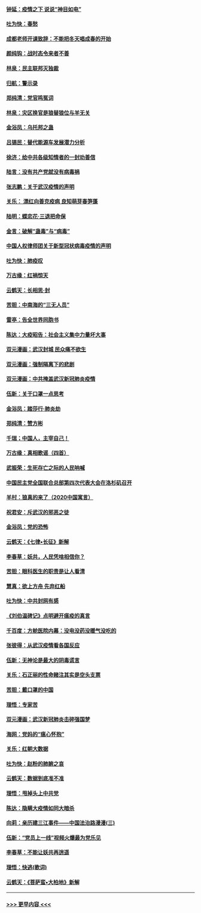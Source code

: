#### [钟延：疫情之下 说说“神目如电”](../pages/nsc993/n11873121.md?t=02162122) 
#### [吐为快：春愁](../pages/nsc993/n11872801.md?t=02162122) 
#### [成都老师开课致辞：不能把冬天唱成春的开始](../pages/nsc993/n11872653.md?t=02162122) 
#### [颜纯钩：战时态令来者不善](../pages/nsc993/n11872011.md?t=02162122) 
#### [林泉：民主联邦灭独裁](../pages/nsc993/n11870998.md?t=02162122) 
#### [归航：警示录](../pages/nsc993/n11870963.md?t=02162122) 
#### [郑纯清：党官鸣冤词](../pages/nsc993/n11870938.md?t=02162122) 
#### [林泉：灾区换官是狼替狼位与羊无关](../pages/nsc993/n11870896.md?t=02162122) 
#### [金浴凤：乌托邦之蛊](../pages/nsc993/n11870879.md?t=02162122) 
#### [吕锡民：替代能源车发展潜力分析](../pages/nsc993/n11870656.md?t=02162122) 
#### [徐济：给中共各级知情者的一封劝善信](../pages/nsc993/n11868561.md?t=02162122) 
#### [陆言：没有共产党就没有病毒祸](../pages/nsc993/n11868232.md?t=02162122) 
#### [张志鹏：关于武汉疫情的声明](../pages/nsc993/n11867182.md?t=02162122) 
#### [关乐： 漂红向善克疫病 良知萌芽春笋蓬](../pages/nsc993/n11865710.md?t=02162122) 
#### [陆明：蝶恋花‧三退把命保](../pages/nsc993/n11865673.md?t=02162122) 
#### [金言：破解“蛊毒”与“病毒”](../pages/nsc993/n11864103.md?t=02162122) 
#### [中国人权律师团关于新型冠状病毒疫情的声明](../pages/nsc993/n11864249.md?t=02162122) 
#### [吐为快：肺疫叹](../pages/nsc993/n11864027.md?t=02162122) 
#### [万古缘：红祸惊天](../pages/nsc993/n11864079.md?t=02162122) 
#### [云鹤天：长相思‧封](../pages/nsc993/n11864006.md?t=02162122) 
#### [苦胆：中南海的“三无人员”](../pages/nsc993/n11862997.md?t=02162122) 
#### [雷亭：告全世界同胞书](../pages/nsc993/n11862572.md?t=02162122) 
#### [陈达：大疫昭告：社会主义集中力量坏大事](../pages/nsc993/n11859419.md?t=02162122) 
#### [双元漫画：武汉封城 民众痛不欲生](../pages/nsc993/n11859287.md?t=02162122) 
#### [双元漫画：强制隔离下的悲剧](../pages/nsc993/n11859244.md?t=02162122) 
#### [双元漫画：中共掩盖武汉新冠肺炎疫情](../pages/nsc993/n11858249.md?t=02162122) 
#### [伍新：关于口罩一点思考](../pages/nsc993/n11859195.md?t=02162122) 
#### [金浴凤：踏莎行‧肺炎劫](../pages/nsc993/n11858227.md?t=02162122) 
#### [郑纯清：赞方彬](../pages/nsc993/n11856803.md?t=02162122) 
#### [千瑞；中国人，主宰自己！](../pages/nsc993/n11856793.md?t=02162122) 
#### [万古缘：真相歌谣（四首）](../pages/nsc993/n11856263.md?t=02162122) 
#### [武振荣：生死存亡之际的人民呐喊](../pages/nsc993/n11856256.md?t=02162122) 
#### [中国民主党全国联合总部第四次代表大会在洛杉矶召开](../pages/nsc993/n11856344.md?t=02162122) 
#### [羊村：狼真的来了（2020中国寓言）](../pages/nsc993/n11856229.md?t=02162122) 
#### [祝君安：斥武汉的邪恶之徒](../pages/nsc993/n11855861.md?t=02162122) 
#### [金浴凤：党的恐怖](../pages/nsc993/n11855849.md?t=02162122) 
#### [云鹤天：《七律▪长征》新解](../pages/nsc993/n11855479.md?t=02162122) 
#### [李春草：妖共，人民凭啥相信你？](../pages/nsc993/n11855196.md?t=02162122) 
#### [苦胆：眼科医生的职责是让人看清](../pages/nsc993/n11853840.md?t=02162122) 
#### [慧真：欲上方舟 先弃红船](../pages/nsc993/n11853483.md?t=02162122) 
#### [吐为快：中共封网有感](../pages/nsc993/n11852575.md?t=02162122) 
#### [《刘伯温碑记》点明避开瘟疫的真言](../pages/nsc993/n11852128.md?t=02162122) 
#### [千百度：方舱医院内幕：没电没药没暖气没吃的](../pages/nsc993/n11850211.md?t=02162122) 
#### [张彼得：从武汉疫情看各国反应](../pages/nsc993/n11850102.md?t=02162122) 
#### [伍新：无神论是最大的阴毒谎言](../pages/nsc993/n11846129.md?t=02162122) 
#### [关乐：石正丽的性命赌注其实是空头支票](../pages/nsc993/n11846109.md?t=02162122) 
#### [苦胆：戴口罩的中国](../pages/nsc993/n11845576.md?t=02162122) 
#### [理悟：专家苦](../pages/nsc993/n11845564.md?t=02162122) 
#### [双元漫画：武汉新冠肺炎击碎强国梦](../pages/nsc993/n11843320.md?t=02162122) 
#### [海网：党妈的“瘟心怀抱”](../pages/nsc993/n11840740.md?t=02162122) 
#### [关乐：红朝大数据](../pages/nsc993/n11840675.md?t=02162122) 
#### [吐为快：赵粉的肺腑之哀](../pages/nsc993/n11840618.md?t=02162122) 
#### [云鹤天：数据到底准不准](../pages/nsc993/n11840325.md?t=02162122) 
#### [理悟：甩掉头上中共党](../pages/nsc993/n11838826.md?t=02162122) 
#### [陈达：隐瞒大疫情如同大暗杀](../pages/nsc993/n11838771.md?t=02162122) 
#### [向莉：亲历建三江事件——中国法治路漫漫(三)](../pages/nsc993/n11831825.md?t=02162122) 
#### [伍新：“党员上一线”视频火爆最为党乐见](../pages/nsc993/n11838200.md?t=02162122) 
#### [李春草：不能让妖共再逍遥](../pages/nsc993/n11838102.md?t=02162122) 
#### [理悟：快逃(歌词)](../pages/nsc993/n11838083.md?t=02162122) 
#### [云鹤天：《菩萨蛮▪大柏地》新解](../pages/nsc993/n11838059.md?t=02162122) 

----
#### [ >>> 更早内容 <<< ](../indexes/nsc993-earlier.md)
